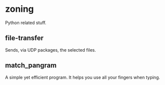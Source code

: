 # zoning
Python related stuff.

## file-transfer
Sends, via UDP packages, the selected files.

## match_pangram
A simple yet efficient program. It helps you use all your fingers when typing.
